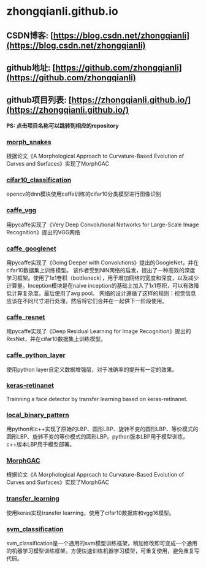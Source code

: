 # zhongqianli.github.io

## CSDN博客: [https://blog.csdn.net/zhongqianli](https://blog.csdn.net/zhongqianli)

## github地址: [https://github.com/zhongqianli](https://github.com/zhongqianli)

## github项目列表: [https://zhongqianli.github.io/](https://zhongqianli.github.io/)

**PS: 点击项目名称可以跳转到相应的repository**

### [**morph_snakes**](https://github.com/zhongqianli/morph_snakes)
根据论文《A Morphological Approach to Curvature-Based Evolution of Curves and Surfaces》实现了MorphGAC

### [**cifar10_classification**](https://github.com/zhongqianli/cifar10_classification)
opencv的dnn模块使用caffe训练的cifar10分类模型进行图像识别

### [**caffe_vgg**](https://github.com/zhongqianli/caffe_vgg)
用pycaffe实现了《Very Deep Convolutional Networks for Large-Scale Image Recognition》提出的VGG网络

### [**caffe_googlenet**](https://github.com/zhongqianli/caffe_googlenet)
用pycaffe实现了《Going Deeper with Convolutions》提出的GoogleNet，并在cifar10数据集上训练模型。 该作者受到NiN网络的启发，提出了一种高效的深度学习框架。使用了1x1卷积（bottleneck），用于增加网络的宽度和深度，以及减少计算量。Inception模块是在naive inception的基础上加入了1x1卷积，可以有效降低计算复杂度。最后使用了avg pool。 网络的设计遵循了这样的规则：视觉信息应该在不同尺寸进行处理，然后将它们合并在一起供下一阶段使用。

### [**caffe_resnet**](https://github.com/zhongqianli/caffe_resnet)
用pycaffe实现了《Deep Residual Learning for Image Recognition》提出的ResNet，并在cifar10数据集上训练模型。

### [**caffe_python_layer**](https://github.com/zhongqianli/caffe_python_layer)
使用python layer自定义数据增强层，对于准确率的提升有一定的效果。

### [**keras-retinanet**](https://github.com/zhongqianli/keras-retinanet)
Trainning a face detector by transfer learning based on keras-retinanet.

### [**local_binary_pattern**](https://github.com/zhongqianli/local_binary_pattern)
用python和c++实现了原始的LBP、圆形LBP、旋转不变的圆形LBP、等价模式的圆形LBP、旋转不变的等价模式的圆形LBP。python版本LBP用于模型训练，c++版本LBP用于模型部署。


### [**MorphGAC**](https://github.com/zhongqianli/MorphGAC)
根据论文《A Morphological Approach to Curvature-Based Evolution of Curves and Surfaces》实现了MorphGAC

### [**transfer_learning**](https://github.com/zhongqianli/transfer_learning)
使用keras实现transfer learning，使用了cifar10数据库和vgg16模型。


### [**svm_classification**](https://github.com/zhongqianli/svm_classification)
svm_classification是一个通用的svm模型训练框架，稍加修改即可变成一个通用的机器学习模型训练框架。方便快速训练机器学习模型，可重复使用，避免重复写代码。
